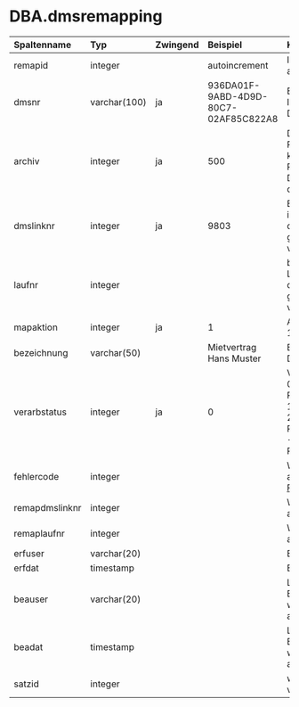 # DBA.dmsremapping

|Spaltenname|Typ|Zwingend|Beispiel|Kommentar|
|:----------|:--|:-------|:-------|:--------|
|remapid|integer||autoincrement|ID wird von Rimo R5 automatisch vergeben|
|dmsnr|varchar(100)|ja|936DA01F-9ABD-4D9D-80C7-02AF85C822A8|Eindeutige Identifikation eines Dokuments aus DMS|
|archiv|integer|ja|500|Die Archivnr wird von Rimo R5 vergeben, kann dort jedoch im Rahmen der E-Dossier Archive frei definiert werden|
|dmslinknr|integer|ja|9803|Eindeutige Rimo R5 interne Identifikation des Dokuments gemäss vDMSExportDokument|
|laufnr|integer|||bei mehreren DMS-Links: Laufnummer des Dokuments gemäss vDMSExportDokument|
|mapaktion|integer|ja|1|Aktion für Rimo R5:<br>1 = Remapping|
|bezeichnung|varchar(50)||Mietvertrag Hans Muster|Bezeichnung des Dokuments im DMS|
|verarbstatus|integer|ja|0|Verarbeitungsstatus<br>0 = bereit zum Remapping<br>1 = in Arbeit<br>2 = erfolgreiches Remapping<br>-2 = fehlerhaftes Remapping|
|fehlercode|integer|||Wird von Rimo R5 abgefüllt (gemäss [Fehlercodeliste](/_staging%20area/fehlercodes.md))|
|remapdmslinknr|integer|||Wird von Rimo R5 abgefüllt|
|remaplaufnr|integer|||Wird von Rimo R5 abgefüllt|
|erfuser|varchar(20)|||Erfassungsuser|
|erfdat|timestamp|||Erfassungsdatum|
|beauser|varchar(20)|||Letzter Bearbeitungsuser, wird von Rimo R5 abgefüllt|
|beadat|timestamp|||Letztes Bearbeitungsdatum, wird von Rimo R5 abgefüllt|
|satzid|integer|||wird nur von Rimo R5 verwendet|
